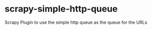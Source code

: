 scrapy-simple-http-queue
========================

Scrapy Plugin to use the simple http queue as the queue for the URLs